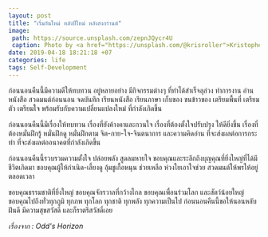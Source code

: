 ```yaml
---
layout: post
title: "เริ่มกันใหม่ หลังปีใหม่ หลังสงกรานต์"
image:
 path: https://source.unsplash.com/zepnJQycr4U
 caption: Photo by <a href="https://unsplash.com/@krisroller">Kristopher Roller</a> on <a href="https://unsplash.com/">Unsplash</a>
date: 2019-04-18 18:21:18 +07
categories: life
tags: Self-Development
---
```

ก่อนนอนคืนนี้มีความดีให้ทบทวน อยู่หลายอย่าง มีกิจกรรมต่างๆ ที่ทำได้สำเร็จลุล่วง ทำการงาน อ่านหนังสือ สวดมนต์ก่อนนอน จดบันทึก เรียนหนังสือ เรียนภาษา เก็บของ ขนข้าวของ เตรียมพื้นที่ เตรียมตัว เตรียมใจ พร้อมรับกับความเปลี่ยนแปลงใหม่ ที่กำลังเกิดขึ้น

ก่อนนอนคืนนี้มีเรื่องให้ทบทวน เรื่องที่ยังค้างคาและกวนใจ เรื่องที่ต้องตั้งใจปรับปรุง ให้ดียิ่งขึ้น เรื่องที่ต้องหมั่นฝึกรู้ หมั่นฝึกดู หมั่นฝึกตาม จิต-กาย-ใจ-จินตนาการ และความคิดอ่าน ที่จะส่งผลต่อการกระทำ ที่จะส่งผลต่ออนาคตที่กำลังเกิดขึ้น

ก่อนนอนคืนนี้รวบรวมความตั้งใจ ปล่อยพลัง สูดลมหายใจ ขอบคุณและระลึกถึงบุญคุณที่ยิ่งใหญ่ที่ได้มีชีวิตเกิดมา ขอบคุณผู้ให้กำเนิด-เลี้ยงดู อุ้มชูเกื้อหนุน ช่วยเหลือ ห่วงใยเอาใจช่วย สวดมนต์ให้พรให้อยู่ตลอดเวลา

ขอบคุณธรรมชาติที่ยิ่งใหญ่ ขอบคุณจักรวาลที่กว้างไกล ขอบคุณเพื่อนร่วมโลก และสัตว์น้อยใหญ่ ขอบคุณไปถึงทั่วทุกภูมิ ทุกภพ ทุกโลก ทุกชาติ ทุกพลัง ทุกความเป็นไป ก่อนนอนคืนนี้ขอให้นอนหลับฝันดี มีความสุขสวัสดี และก็ราตรีสวัสดิ์เอย

*เรื่องจาก : Odd's Horizon*
